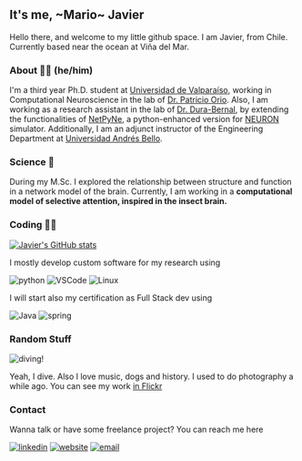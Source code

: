 ## It's me, ~Mario~ Javier 

Hello there, and welcome to my little github space. I am Javier, from Chile. Currently based near the ocean at Viña del Mar.

### About :scientist: (he/him)
I'm a third year Ph.D. student at [Universidad de Valparaíso](https://www.uv.cl), working in Computational Neuroscience in the lab of [Dr. Patricio Orio](https://cinv.uv.cl/members/porio/#1471845166496-e2aff5d2-8c5be2fa-fdaa).  Also, I am working as a research assistant in the lab of [Dr. Dura-Bernal](http://dura-bernal.org/home), by extending the functionalities of [NetPyNe](http://www.netpyne.org/), a python-enhanced version for [NEURON](https://www.neuron.yale.edu/neuron/) simulator. Additionally, I am an adjunct instructor of the Engineering Department at [Universidad Andrés Bello](https://www.unab.cl).

### Science :brain:
During my M.Sc. I explored the relationship between structure and function in a network model of the brain.  Currently, I am working in a **computational model of selective attention, inspired in the insect brain.**

### Coding :technologist:
[![Javier's GitHub stats](https://github-readme-stats.vercel.app/api?username=jpalma-espinosa&theme=github_dark&show_icons=true)](https://github.com/anuraghazra/github-readme-stats)

I mostly develop custom software for my research using

![python](https://img.shields.io/badge/Python-FFD43B?style=for-the-badge&logo=python&logoColor=blue)
![VSCode](https://img.shields.io/badge/Visual_Studio_Code-0078D4?style=for-the-badge&logo=visual%20studio%20code&logoColor=white)
![Linux](https://img.shields.io/badge/Linux-FCC624?style=for-the-badge&logo=linux&logoColor=black)

I will start also my certification as Full Stack dev using

![Java](https://img.shields.io/badge/Java-ED8B00?style=for-the-badge&logo=java&logoColor=white)
![spring](https://img.shields.io/badge/Spring-6DB33F?style=for-the-badge&logo=spring&logoColor=white)

### Random Stuff

![diving!](https://user-images.githubusercontent.com/19258443/175790676-59d6e432-ac69-4b54-b9c9-90af81fad7b6.gif)

Yeah, I dive. Also I love music, dogs and history. I used to do photography a while ago. You can see my work [in Flickr](https://www.flickr.com/photos/javier_electrico/)

### Contact
Wanna talk or have some freelance project? You can reach me here

[![linkedin](https://img.shields.io/badge/LinkedIn-0077B5?style=for-the-badge&logo=linkedin&logoColor=white)](https://www.linkedin.com/in/javier-palma-espinosa/)
[![website](https://img.shields.io/badge/website-000000?style=for-the-badge&logo=About.me&logoColor=white)](https://javierpalmaespinosa.cl)
[![email](https://img.shields.io/badge/Gmail-D14836?style=for-the-badge&logo=gmail&logoColor=white)](mailto:javier.palmae@gmail.com)




<!--
**jpalma-espinosa/jpalma-espinosa** is a ✨ _special_ ✨ repository because its `README.md` (this file) appears on your GitHub profile.

Here are some ideas to get you started:

- 🔭 I’m currently working on ...
- 🌱 I’m currently learning ...
- 👯 I’m looking to collaborate on ...
- 🤔 I’m looking for help with ...
- 💬 Ask me about ...
- 📫 How to reach me: ...
- 😄 Pronouns: ...
- ⚡ Fun fact: ...
-->


